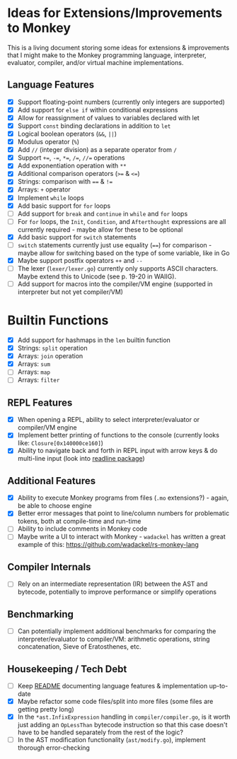 # Ideas for Extensions/Improvements to Monkey

This is a living document storing some ideas for extensions & improvements that I might make to the Monkey programming language, interpreter, evaluator, compiler, and/or virtual machine implementations.

## Language Features

- [x] Support floating-point numbers (currently only integers are supported)
- [x] Add support for `else if` within conditional expressions
- [x] Allow for reassignment of values to variables declared with let
- [x] Support `const` binding declarations in addition to `let`
- [x] Logical boolean operators (`&&`, `||`)
- [x] Modulus operator (`%`)
- [x] Add `//` (integer division) as a separate operator from `/`
- [x] Support `+=`, `-=`, `*=`, `/=`, `//=` operations
- [x] Add exponentiation operation with `**`
- [x] Additional comparison operators (`>=` & `<=`)
- [x] Strings: comparison with `==` & `!=`
- [x] Arrays: `+` operator
- [x] Implement `while` loops
- [x] Add basic support for `for` loops
- [ ] Add support for `break` and `continue` in `while` and `for` loops
- [ ] For `for` loops, the `Init`, `Condition`, and `Afterthought` expressions are all currently required - maybe allow for these to be optional
- [x] Add basic support for `switch` statements
- [ ] `switch` statements currently just use equality (`==`) for comparison - maybe allow for switching based on the type of some variable, like in Go
- [x] Maybe support postfix operators `++` and `--`
- [ ] The lexer (`lexer/lexer.go`) currently only supports ASCII characters. Maybe extend this to Unicode (see p. 19-20 in WAIIG).
- [ ] Add support for macros into the compiler/VM engine (supported in interpreter but not yet compiler/VM)

# Builtin Functions

- [x] Add support for hashmaps in the `len` builtin function
- [x] Strings: `split` operation
- [x] Arrays: `join` operation
- [x] Arrays: `sum`
- [ ] Arrays: `map`
- [ ] Arrays: `filter`

## REPL Features

- [x] When opening a REPL, ability to select interpreter/evaluator or compiler/VM engine
- [x] Implement better printing of functions to the console (currently looks like: `Closure[0x140000ce160]`)
- [x] Ability to navigate back and forth in REPL input with arrow keys & do multi-line input (look into [readline package](https://github.com/chzyer/readline))

## Additional Features

- [x] Ability to execute Monkey programs from files (`.mo` extensions?) - again, be able to choose engine
- [x] Better error messages that point to line/column numbers for problematic tokens, both at compile-time and run-time
- [ ] Ability to include comments in Monkey code
- [ ] Maybe write a UI to interact with Monkey - `wadackel` has written a great example of this: https://github.com/wadackel/rs-monkey-lang

## Compiler Internals

- [ ] Rely on an intermediate representation (IR) between the AST and bytecode, potentially to improve performance or simplify operations

## Benchmarking

- [ ] Can potentially implement additional benchmarks for comparing the interpreter/evaluator to compiler/VM: arithmetic operations, string concatenation, Sieve of Eratosthenes, etc.

## Housekeeping / Tech Debt

- [ ] Keep [README](README.md) documenting language features & implementation up-to-date
- [x] Maybe refactor some code files/split into more files (some files are getting pretty long)
- [x] In the `*ast.InfixExpression` handling in `compiler/compiler.go`, is it worth just adding an `OpLessThan` bytecode instruction so that this case doesn't have to be handled separately from the rest of the logic?
- [ ] In the AST modification functionality (`ast/modify.go`), implement thorough error-checking

